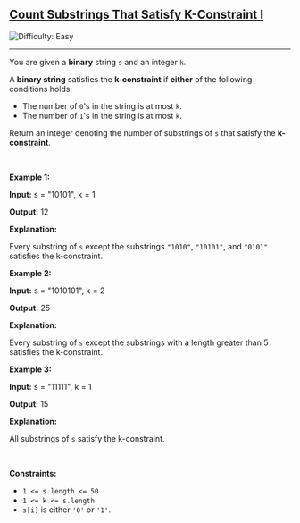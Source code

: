 <h2><a href="https://leetcode.com/problems/count-substrings-that-satisfy-k-constraint-i">Count Substrings That Satisfy K-Constraint I</a></h2> <img src='https://img.shields.io/badge/Difficulty-Easy-brightgreen' alt='Difficulty: Easy' /><hr><p>You are given a <strong>binary</strong> string <code>s</code> and an integer <code>k</code>.</p>

<p>A <strong>binary string</strong> satisfies the <strong>k-constraint</strong> if <strong>either</strong> of the following conditions holds:</p>

<ul>
	<li>The number of <code>0</code>&#39;s in the string is at most <code>k</code>.</li>
	<li>The number of <code>1</code>&#39;s in the string is at most <code>k</code>.</li>
</ul>

<p>Return an integer denoting the number of <span data-keyword="substring-nonempty">substrings</span> of <code>s</code> that satisfy the <strong>k-constraint</strong>.</p>

<p>&nbsp;</p>
<p><strong class="example">Example 1:</strong></p>

<div class="example-block">
<p><strong>Input:</strong> <span class="example-io">s = &quot;10101&quot;, k = 1</span></p>

<p><strong>Output:</strong> <span class="example-io">12</span></p>

<p><strong>Explanation:</strong></p>

<p>Every substring of <code>s</code> except the substrings <code>&quot;1010&quot;</code>, <code>&quot;10101&quot;</code>, and <code>&quot;0101&quot;</code> satisfies the k-constraint.</p>
</div>

<p><strong class="example">Example 2:</strong></p>

<div class="example-block">
<p><strong>Input:</strong> <span class="example-io">s = &quot;1010101&quot;, k = 2</span></p>

<p><strong>Output:</strong> <span class="example-io">25</span></p>

<p><strong>Explanation:</strong></p>

<p>Every substring of <code>s</code> except the substrings with a length greater than 5 satisfies the k-constraint.</p>
</div>

<p><strong class="example">Example 3:</strong></p>

<div class="example-block">
<p><strong>Input:</strong> <span class="example-io">s = &quot;11111&quot;, k = 1</span></p>

<p><strong>Output:</strong> <span class="example-io">15</span></p>

<p><strong>Explanation:</strong></p>

<p>All substrings of <code>s</code> satisfy the k-constraint.</p>
</div>

<p>&nbsp;</p>
<p><strong>Constraints:</strong></p>

<ul>
	<li><code>1 &lt;= s.length &lt;= 50 </code></li>
	<li><code>1 &lt;= k &lt;= s.length</code></li>
	<li><code>s[i]</code> is either <code>&#39;0&#39;</code> or <code>&#39;1&#39;</code>.</li>
</ul>
